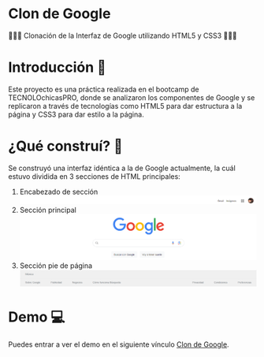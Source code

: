 # Clon de Google
👩🏽‍💻 Clonación de la Interfaz de Google utilizando HTML5 y CSS3 👩🏽‍💻
# Introducción 📖
Este proyecto es una práctica realizada en el bootcamp de TECNOLOchicasPRO, donde se analizaron los componentes de Google y se replicaron a través de tecnologías como HTML5 para dar estructura a la página y CSS3 para dar estilo a la página.
# ¿Qué construí? 🧱
Se construyó una interfaz idéntica a la de Google actualmente, la cuál estuvo dividida en 3 secciones de HTML principales:
1. Encabezado de sección
![1. Encabezado de sección](images/screenshot1.png)
2. Sección principal
![2. Sección principal](images/screenshot2.png)
3. Sección pie de página
![3. Sección pie de página](images/screenshot3.png)
# Demo 💻
Puedes entrar a ver el demo en el siguiente vínculo [Clon de Google](https://goggle-clon.netlify.app/).



